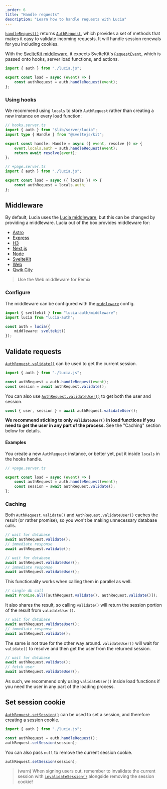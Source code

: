 ```yaml
---
_order: 6
title: "Handle requests"
description: "Learn how to handle requests with Lucia"
---
```


[`handleRequest()`](/reference/lucia-auth/auth#handlerequest) returns [`AuthRequest`](/reference/lucia-auth/authrequest), which provides a set of methods that makes it easy to validate incoming requests. It will handle session renewals for you including cookies.

With the [SvelteKit middleware](/reference/lucia-auth/middleware#sveltekit), it expects SvelteKit's [`RequestEvent`](https://kit.svelte.dev/docs/types#public-types-requestevent), which is passed onto hooks, server load functions, and actions.

```ts
import { auth } from "./lucia.js";

export const load = async (event) => {
	const authRequest = auth.handleRequest(event);
};
```

### Using hooks

We recommend using `locals` to store `AuthRequest` rather than creating a new instance on every load function:

```ts
// hooks.server.ts
import { auth } from "$lib/server/lucia";
import type { Handle } from "@sveltejs/kit";

export const handle: Handle = async ({ event, resolve }) => {
	event.locals.auth = auth.handleRequest(event);
	return await resolve(event);
};
```

```ts
// +page.server.ts
import { auth } from "./lucia.js";

export const load = async ({ locals }) => {
	const authRequest = locals.auth;
};
```

## Middleware

By default, Lucia uses the [Lucia middleware](/reference/lucia-auth/middleware#lucia), but this can be changed by providing a middleware. Lucia out of the box provides middleware for:

- [Astro](/reference/lucia-auth/middleware#astro)
- [Express](/reference/lucia-auth/middleware#express)
- [H3](/reference/lucia-auth/middleware#h3)
- [Next.js](/reference/lucia-auth/middleware#nextjs)
- [Node](/reference/lucia-auth/middleware#node)
- [SvelteKit](/reference/lucia-auth/middleware#sveltekit)
- [Web](/reference/lucia-auth/middleware#web)
- [Qwik City](/reference/lucia-auth/middleware#qwik)

> Use the Web middleware for Remix

### Configure

The middleware can be configured with the [`middleware`](/basics/configuration#middleware) config.

```ts
import { sveltekit } from "lucia-auth/middleware";
import lucia from "lucia-auth";

const auth = lucia({
	middleware: sveltekit()
});
```

## Validate requests

[`AuthRequest.validate()`](/reference/lucia-auth/authrequest#validate) can be used to get the current session.

```ts
import { auth } from "./lucia.js";

const authRequest = auth.handleRequest(event);
const session = await authRequest.validate();
```

You can also use [`AuthRequest.validateUser()`](/reference/lucia-auth/authrequest#validateuser) to get both the user and session.

```ts
const { user, session } = await authRequest.validateUser();
```

**We recommend sticking to only `validateUser()` in load functions if you need to get the user in any part of the process.** See the "Caching" section below for details.

#### Examples

You create a new `AuthRequest` instance, or better yet, put it inside `locals` in the hooks handle.

```ts
// +page.server.ts

export const load = async (event) => {
	const authRequest = auth.handleRequest(event);
	const session = await authRequest.validate();
};
```

### Caching

Both `AuthRequest.validate()` and `AuthRequest.validateUser()` caches the result (or rather promise), so you won't be making unnecessary database calls.

```ts
// wait for database
await authRequest.validate();
// immediate response
await authRequest.validate();
```

```ts
// wait for database
await authRequest.validateUser();
// immediate response
await authRequest.validateUser();
```

This functionality works when calling them in parallel as well.

```ts
// single db call
await Promise.all([authRequest.validate(), authRequest.validate()]);
```

It also shares the result, so calling `validate()` will return the session portion of the result from `validateUser()`.

```ts
// wait for database
await authRequest.validateUser();
// immediate response
await authRequest.validate();
```

The same is not true for the other way around. `validateUser()` will wait for `validate()` to resolve and then get the user from the returned session.

```ts
// wait for database
await authRequest.validate();
// fetch user
await authRequest.validateUser();
```

As such, we recommend only using `validateUser()` inside load functions if you need the user in any part of the loading process.

## Set session cookie

[`AuthRequest.setSession()`](/reference/lucia-auth/authrequest#validateuser) can be used to set a session, and therefore creating a session cookie.

```ts
import { auth } from "./lucia.js";

const authRequest = auth.handleRequest();
authRequest.setSession(session);
```

You can also pass `null` to remove the current session cookie.

```ts
authRequest.setSession(session);
```

> (warn) When signing users out, remember to invalidate the current session with [`invalidateSession()`](/reference/lucia-auth/auth#invalidatesession) alongside removing the session cookie!

